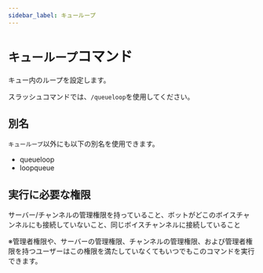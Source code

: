 ```yaml
---
sidebar_label: キューループ
---
```

# `キューループ`コマンド
キュー内のループを設定します。

スラッシュコマンドでは、`/queueloop`を使用してください。

## 別名
`キューループ`以外にも以下の別名を使用できます。

- queueloop
- loopqueue




## 実行に必要な権限
サーバー/チャンネルの管理権限を持っていること、ボットがどこのボイスチャンネルにも接続していないこと、同じボイスチャンネルに接続していること

※管理者権限や、サーバーの管理権限、チャンネルの管理権限、および管理者権限を持つユーザーはこの権限を満たしていなくてもいつでもこのコマンドを実行できます。
  
